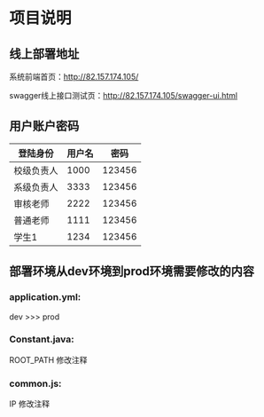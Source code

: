 # 项目说明

## 线上部署地址

系统前端首页：<http://82.157.174.105/>

swagger线上接口测试页：<http://82.157.174.105/swagger-ui.html>

## 用户账户密码

|登陆身份|用户名|密码|
|------|------|------|
|校级负责人|1000|123456|
|系级负责人|3333|123456|
|审核老师|2222|123456|
|普通老师|1111|123456|
|学生1|1234|123456|

## 部署环境从dev环境到prod环境需要修改的内容

### application.yml: 
dev >>> prod

### Constant.java: 
ROOT_PATH 修改注释

### common.js: 
IP 修改注释
